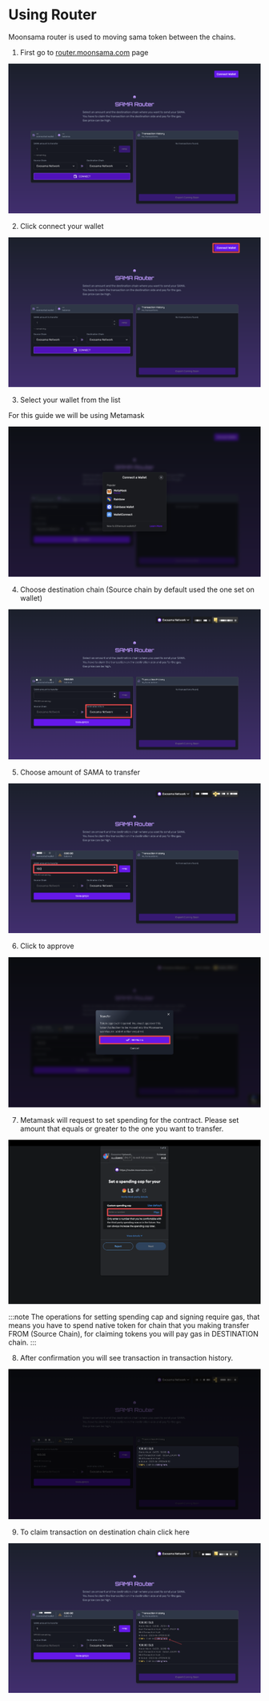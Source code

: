# Using Router

Moonsama router is used to moving sama token between the chains.



1. First go to [router.moonsama.com](https://router.moonsama.com/) page 

![img/ascreenshot.jpeg](img/router-tutorial-.png)

2. Click connect your wallet 

![img/ascreenshot.jpeg](img/router-tutorial-1.png)

3. Select your wallet from the list 

For this guide we will be using Metamask

![img/ascreenshot.jpeg](img/router-tutorial-11.png)



4. Choose destination chain (Source chain by default used the one set on wallet)

![img/ascreenshot.jpeg](img/router-tutorial-2.png)



5. Choose amount of SAMA to transfer

![img/ascreenshot.jpeg](img/router-tutorial-3.png)



6. Click to approve

![img/ascreenshot.jpeg](img/router-tutorial-4.png)

7. Metamask will request to set spending for the contract. Please set amount that equals or greater to the one you want
to transfer.

![img/ascreenshot.jpeg](img/router-tutorial-51.png)

:::note
The operations for setting spending cap and signing require gas, that means you have to spend native token for chain 
that you making transfer FROM (Source Chain), for claiming tokens you will pay gas in DESTINATION chain.
:::


8. After confirmation you will see transaction in transaction history.

![img/ascreenshot.jpeg](img/router-tutorial-5.png)

9. To claim transaction on destination chain click here

![img/ascreenshot.jpeg](img/router-tutorial-6.png)
